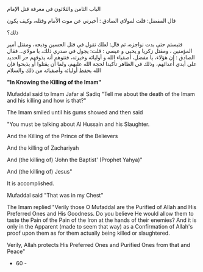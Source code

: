 الباب الثامن والثلاثون فى معرفة قتل الإمام 

قال المفضل: قلت لمولاي الصادق : أخبرني عن موت الأمام وقتله، وكيف يكون 

ذلك؟ 

فتبستم حتى بدت نواجزه، ثم قال: لعلك تقول في قتل الحسين وذبحه، ومقتل أمير المؤمنين ، ومقتل زكریا و یحیی و عیسی : قلت: يجول في صدري ذلك، با مولاي.. فقال الصادق : إن هؤلاء، يا مفضل، أصفياء الله و أوليائه وخيرته، فتتوهم أنه يذوقهم حر الحديد على أيدي أعدائهم، وذلك في الظاهر تأكيدا لحجة الله عليهم، ولما أن يقتلوا أو يذبحوا فإن الله يحفظ أوليائه وأصفيائه من ذلك والسلام

**"In Knowing the Killing of the Imam"**

Mufaddal said to Imam Jafar al Sadiq "Tell me about the death of the Imam and his killing and how is that?"

The Imam smiled until his gums showed and then said

"You must be talking about Al Hussain and his Slaughter.

And the Killing of the Prince of the Believers

And the killing of Zachariyah

And (the killing of) 'John the Baptist' (Prophet Yahya)"

And (the killing of) Jesus"

It is accomplished.

Mufaddal said "That was in my Chest"

The Imam replied "Verily those O Mufaddal are the Purified of Allah and His Preferred Ones and His Goodness. Do you believe He would allow them to taste the Pain of the Pain of the Iron at the hands of their enemies? And it is only in the Apparent (made to seem that way) as a Confirmation of Allah's proof upon them as for them actually being killed or slaughtered.

Verily, Allah protects His Preferred Ones and Purified Ones from that and Peace"

- 60 -